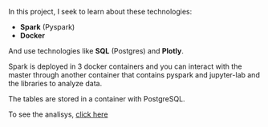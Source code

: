 In this project, I seek to learn about these technologies:

- **Spark** (Pyspark)
- **Docker**

And use technologies like **SQL** (Postgres) and **Plotly**.

Spark is deployed in 3 docker containers and you can interact with the master through another container that contains pyspark and jupyter-lab and the libraries to analyze data.

The tables are stored in a container with PostgreSQL.

To see the analisys, [click here](./sd_analytics_notebooks/space_debris_analytics.ipynb)
